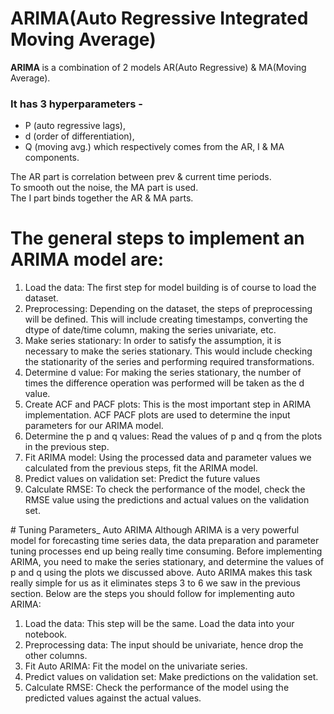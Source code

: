 <h1>ARIMA(Auto Regressive Integrated Moving Average)</h1> <b>ARIMA </b>is a combination of 2 models AR(Auto Regressive) & MA(Moving Average). <br> <h3>It has 3 hyperparameters -</h3> <ul> <li>P (auto regressive lags),</li> <li>d (order of differentiation),</li> <li>Q (moving avg.) which respectively comes from the AR, I & MA components.</li> </ul> The AR part is correlation between prev & current time periods. <br>To smooth out the noise, the MA part is used. <br>The I part binds together the AR & MA parts. <h1>The general steps to implement an ARIMA model are:</h1> <ol> <li> Load the data: The first step for model building is of course to load the dataset. </li> <li> Preprocessing: Depending on the dataset, the steps of preprocessing will be defined. This will include creating timestamps, converting the dtype of date/time column, making the series univariate, etc. </li> <li> Make series stationary: In order to satisfy the assumption, it is necessary to make the series stationary. This would include checking the stationarity of the series and performing required transformations. </li> <li> Determine d value: For making the series stationary, the number of times the difference operation was performed will be taken as the d value. </li> <li> Create ACF and PACF plots: This is the most important step in ARIMA implementation. ACF PACF plots are used to determine the input parameters for our ARIMA model. </li> <li> Determine the p and q values: Read the values of p and q from the plots in the previous step. </li> <li> Fit ARIMA model: Using the processed data and parameter values we calculated from the previous steps, fit the ARIMA model. </li> <li> Predict values on validation set: Predict the future values </li> <li> Calculate RMSE: To check the performance of the model, check the RMSE value using the predictions and actual values on the validation set. </li> </ol> # Tuning Parameters_ Auto ARIMA Although ARIMA is a very powerful model for forecasting time series data, the data preparation and parameter tuning processes end up being really time consuming. Before implementing ARIMA, you need to make the series stationary, and determine the values of p and q using the plots we discussed above. Auto ARIMA makes this task really simple for us as it eliminates steps 3 to 6 we saw in the previous section. Below are the steps you should follow for implementing auto ARIMA: <ol> <li> Load the data: This step will be the same. Load the data into your notebook. </li> <li> Preprocessing data: The input should be univariate, hence drop the other columns. </li> <li> Fit Auto ARIMA: Fit the model on the univariate series. </li> <li> Predict values on validation set: Make predictions on the validation set. </li> <li> Calculate RMSE: Check the performance of the model using the predicted values against the actual values. </li> </ol>
